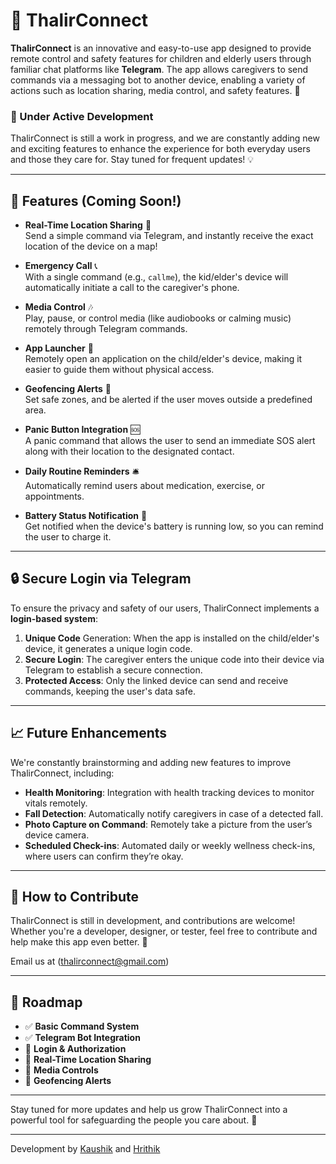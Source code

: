 # 🌱 ThalirConnect

**ThalirConnect** is an innovative and easy-to-use app designed to provide remote control and safety features for children and elderly users through familiar chat platforms like **Telegram**. The app allows caregivers to send commands via a messaging bot to another device, enabling a variety of actions such as location sharing, media control, and safety features. 🚀

### 🔨 Under Active Development
ThalirConnect is still a work in progress, and we are constantly adding new and exciting features to enhance the experience for both everyday users and those they care for. Stay tuned for frequent updates! 💡

---

## 🌟 Features (Coming Soon!)

- **Real-Time Location Sharing** 📍  
  Send a simple command via Telegram, and instantly receive the exact location of the device on a map!

- **Emergency Call** 📞  
  With a single command (e.g., `callme`), the kid/elder's device will automatically initiate a call to the caregiver's phone.

- **Media Control** 🎶  
  Play, pause, or control media (like audiobooks or calming music) remotely through Telegram commands.

- **App Launcher** 🚀  
  Remotely open an application on the child/elder's device, making it easier to guide them without physical access.

- **Geofencing Alerts** 🚧  
  Set safe zones, and be alerted if the user moves outside a predefined area.

- **Panic Button Integration** 🆘  
  A panic command that allows the user to send an immediate SOS alert along with their location to the designated contact.

- **Daily Routine Reminders** 🛎️  
  Automatically remind users about medication, exercise, or appointments.

- **Battery Status Notification** 🔋  
  Get notified when the device's battery is running low, so you can remind the user to charge it.

---

## 🔒 Secure Login via Telegram

To ensure the privacy and safety of our users, ThalirConnect implements a **login-based system**:

1. **Unique Code** Generation: When the app is installed on the child/elder's device, it generates a unique login code.
2. **Secure Login**: The caregiver enters the unique code into their device via Telegram to establish a secure connection.
3. **Protected Access**: Only the linked device can send and receive commands, keeping the user's data safe.

---

## 📈 Future Enhancements

We're constantly brainstorming and adding new features to improve ThalirConnect, including:

- **Health Monitoring**: Integration with health tracking devices to monitor vitals remotely.
- **Fall Detection**: Automatically notify caregivers in case of a detected fall.
- **Photo Capture on Command**: Remotely take a picture from the user’s device camera.
- **Scheduled Check-ins**: Automated daily or weekly wellness check-ins, where users can confirm they’re okay.

---

## 🤝 How to Contribute

ThalirConnect is still in development, and contributions are welcome! Whether you're a developer, designer, or tester, feel free to contribute and help make this app even better. 🌿

Email us at (thalirconnect@gmail.com)

---

## 📅 Roadmap

- ✅ **Basic Command System**
- ✅ **Telegram Bot Integration**
- 🚧 **Login & Authorization**
- 🚧 **Real-Time Location Sharing**
- 🚧 **Media Controls**
- 🚧 **Geofencing Alerts**

---

Stay tuned for more updates and help us grow ThalirConnect into a powerful tool for safeguarding the people you care about. 🌸

---

Development by [Kaushik](https://www.instagram.com/kaushikieee/) and [Hrithik](https://www.instagram.com/__hrithik_b__/)
